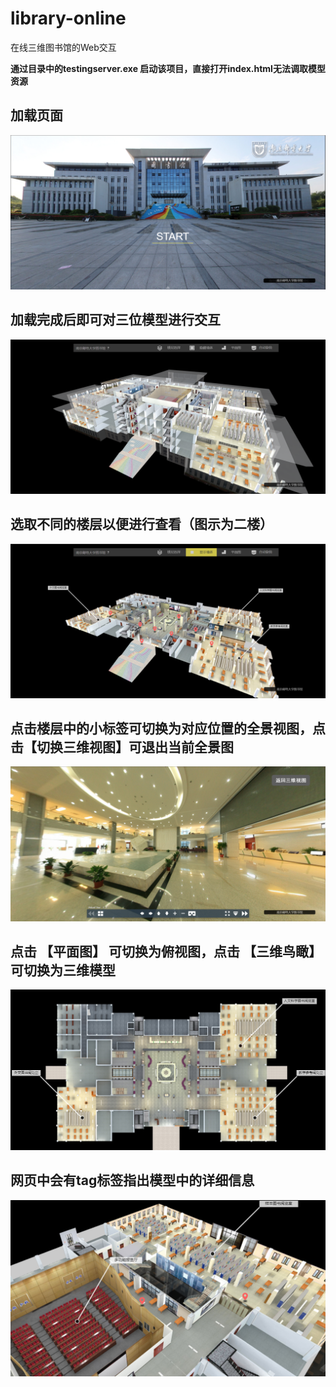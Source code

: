 # library-online
在线三维图书馆的Web交互


**通过目录中的testingserver.exe 启动该项目，直接打开index.html无法调取模型资源** 


## 加载页面
![主界面](https://github.com/gq731296441/library-online/blob/bcea329785db8d2692c76e5f7e2155420db18681/img/loading.png)  


## 加载完成后即可对三位模型进行交互
![mian page](https://github.com/gq731296441/library-online/blob/e81f43b3b122208d053fd9b5030b2fd4b49047a5/img/main%20page.png)  
## 选取不同的楼层以便进行查看（图示为二楼）
![floor2](https://github.com/gq731296441/library-online/blob/e81f43b3b122208d053fd9b5030b2fd4b49047a5/img/floor2.png)  

## 点击楼层中的小标签可切换为对应位置的全景视图，点击【切换三维视图】可退出当前全景图
![全景图](https://github.com/gq731296441/library-online/blob/e81f43b3b122208d053fd9b5030b2fd4b49047a5/img/panorama.png)  

## 点击 【平面图】 可切换为俯视图，点击 【三维鸟瞰】 可切换为三维模型
![俯瞰图](https://github.com/gq731296441/library-online/blob/e81f43b3b122208d053fd9b5030b2fd4b49047a5/img/vertical%20view.png)  

## 网页中会有tag标签指出模型中的详细信息
![tag](https://github.com/gq731296441/library-online/blob/e81f43b3b122208d053fd9b5030b2fd4b49047a5/img/tag.png)  



